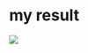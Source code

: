 # my result
<img src="https://user-images.githubusercontent.com/33628588/100646531-7c0da980-3381-11eb-8add-c6a05f0f4eab.png">
